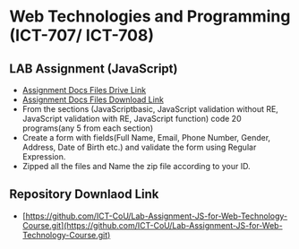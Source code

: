 # Web Technologies and Programming (ICT-707/ ICT-708)

## LAB Assignment (JavaScript)
- [Assignment Docs Files Drive Link](https://drive.google.com/file/d/1vj8Vjx_mRgrvHPlleXCfyT-OEnLsDk0x/view)
- [Assignment Docs Files Download Link](./JavaScript_Practice_List.docx)
- From the sections (JavaScriptbasic, JavaScript validation without RE, JavaScript validation with RE, JavaScript function) code 20 programs(any 5 from each section)
- Create a form with fields(Full Name, Email, Phone Number, Gender, Address, Date of Birth etc.) and validate the form using Regular Expression.
- Zipped all the files and Name the zip file according to your ID.

## Repository Downlaod Link
- [https://github.com/ICT-CoU/Lab-Assignment-JS-for-Web-Technology-Course.git](https://github.com/ICT-CoU/Lab-Assignment-JS-for-Web-Technology-Course.git)